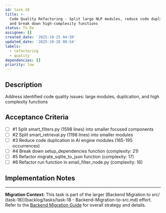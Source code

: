 ```yaml
---
id: task-10
title: >-
  Code Quality Refactoring - Split large NLP modules, reduce code duplication,
  and break down high-complexity functions
status: To Do
assignee: []
created_date: '2025-10-25 04:50'
updated_date: '2025-10-28 08:54'
labels:
  - refactoring
  - quality
dependencies: []
priority: low
---
```


## Description

<!-- SECTION:DESCRIPTION:BEGIN -->
Address identified code quality issues: large modules, duplication, and high complexity functions
<!-- SECTION:DESCRIPTION:END -->

## Acceptance Criteria
<!-- AC:BEGIN -->
- [ ] #1 Split smart_filters.py (1598 lines) into smaller focused components
- [ ] #2 Split smart_retrieval.py (1198 lines) into smaller modules
- [ ] #3 Reduce code duplication in AI engine modules (165-195 occurrences)
- [ ] #4 Break down setup_dependencies function (complexity: 21)
- [ ] #5 Refactor migrate_sqlite_to_json function (complexity: 17)
- [ ] #6 Refactor run function in email_filter_node.py (complexity: 16)
<!-- AC:END -->

## Implementation Notes

<!-- SECTION:NOTES:BEGIN -->
---
**Migration Context:** This task is part of the larger [Backend Migration to src/ (task-18)](backlog/tasks/task-18 - Backend-Migration-to-src.md) effort. Refer to the [Backend Migration Guide](docs/backend_migration_guide.md) for overall strategy and details.
<!-- SECTION:NOTES:END -->
